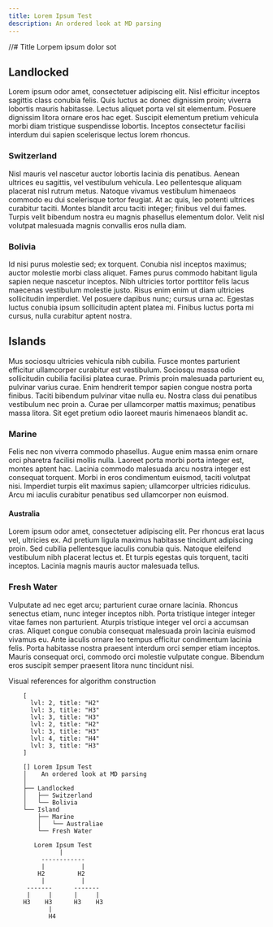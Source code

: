 ```yaml
---
title: Lorem Ipsum Test
description: An ordered look at MD parsing
---
```


//# Title
Lorpem ipsum dolor sot

## Landlocked
Lorem ipsum odor amet, consectetuer adipiscing elit. Nisl efficitur inceptos sagittis class conubia felis. Quis luctus ac donec dignissim proin; viverra lobortis mauris habitasse. Lectus aliquet porta vel sit elementum. Posuere dignissim litora ornare eros hac eget. Suscipit elementum pretium vehicula morbi diam tristique suspendisse lobortis. Inceptos consectetur facilisi interdum dui sapien scelerisque lectus lorem rhoncus.

### Switzerland
Nisl mauris vel nascetur auctor lobortis lacinia dis penatibus. Aenean ultrices eu sagittis, vel vestibulum vehicula. Leo pellentesque aliquam placerat nisl rutrum metus. Natoque vivamus vestibulum himenaeos commodo eu dui scelerisque tortor feugiat. At ac quis, leo potenti ultrices curabitur taciti. Montes blandit arcu taciti integer; finibus vel dui fames. Turpis velit bibendum nostra eu magnis phasellus elementum dolor. Velit nisl volutpat malesuada magnis convallis eros nulla diam.

### Bolivia
Id nisi purus molestie sed; ex torquent. Conubia nisl inceptos maximus; auctor molestie morbi class aliquet. Fames purus commodo habitant ligula sapien neque nascetur inceptos. Nibh ultricies tortor porttitor felis lacus maecenas vestibulum molestie justo. Risus enim enim ut diam ultricies sollicitudin imperdiet. Vel posuere dapibus nunc; cursus urna ac. Egestas luctus conubia ipsum sollicitudin aptent platea mi. Finibus luctus porta mi cursus, nulla curabitur aptent nostra.

## Islands
Mus sociosqu ultricies vehicula nibh cubilia. Fusce montes parturient efficitur ullamcorper curabitur est vestibulum. Sociosqu massa odio sollicitudin cubilia facilisi platea curae. Primis proin malesuada parturient eu, pulvinar varius curae. Enim hendrerit tempor sapien congue nostra porta finibus. Taciti bibendum pulvinar vitae nulla eu. Nostra class dui penatibus vestibulum nec proin a. Curae per ullamcorper mattis maximus; penatibus massa litora. Sit eget pretium odio laoreet mauris himenaeos blandit ac.

### Marine
Felis nec non viverra commodo phasellus. Augue enim massa enim ornare orci pharetra facilisi mollis nulla. Laoreet porta morbi porta integer est, montes aptent hac. Lacinia commodo malesuada arcu nostra integer est consequat torquent. Morbi in eros condimentum euismod, taciti volutpat nisi. Imperdiet turpis elit maximus sapien; ullamcorper ultricies ridiculus. Arcu mi iaculis curabitur penatibus sed ullamcorper non euismod.

#### Australia
Lorem ipsum odor amet, consectetuer adipiscing elit. Per rhoncus erat lacus vel, ultricies ex. Ad pretium ligula maximus habitasse tincidunt adipiscing proin. Sed cubilia pellentesque iaculis conubia quis. Natoque eleifend vestibulum nibh placerat lectus et. Et turpis egestas quis torquent, taciti inceptos. Lacinia magnis mauris auctor malesuada tellus.

### Fresh Water
Vulputate ad nec eget arcu; parturient curae ornare lacinia. Rhoncus senectus etiam, nunc integer inceptos nibh. Porta tristique integer integer vitae fames non parturient. Aturpis tristique integer vel orci a accumsan cras. Aliquet congue conubia consequat malesuada proin lacinia euismod vivamus eu. Ante iaculis ornare leo tempus efficitur condimentum lacinia felis. Porta habitasse nostra praesent interdum orci semper etiam inceptos. Mauris consequat orci, commodo orci molestie vulputate congue. Bibendum eros suscipit semper praesent litora nunc tincidunt nisi.

  Visual references for algorithm construction
```
    [
      lvl: 2, title: "H2"
      lvl: 3, title: "H3"
      lvl: 3, title: "H3"
      lvl: 2, title: "H2"
      lvl: 3, title: "H3"
      lvl: 4, title: "H4"
      lvl: 3, title: "H3"
    ]
```

```
    [] Lorem Ipsum Test 
    │    An ordered look at MD parsing
    │
    ├── Landlocked
    │   ├── Switzerland
    │   └── Bolivia
    └── Island
        ├── Marine
        │   └── Australiae
        └── Fresh Water
```

```
       Lorem Ipsum Test
              |
         ------------
         |          |
        H2         H2
         |          |
     -------      -------
     |     |      |     |
    H3    H3      H3    H3
           |
           H4
```  
